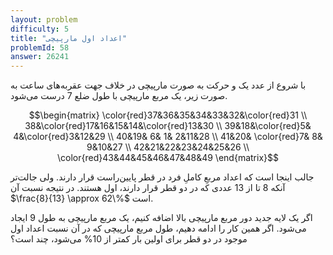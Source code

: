 ```yaml
---
layout: problem
difficulty: 5
title: "اعداد اول مارپیچی"
problemId: 58
answer: 26241
---
```

<style>
    red {color:Red}
</style>

با شروع از عدد یک و حرکت به صورت مارپیچی در خلاف جهت عقربه‌های ساعت به صورت زیر، یک مربع مارپیچی با طول ضلع 7 درست می‌شود.

$$\begin{matrix}
    \color{red}37&36&35&34&33&32&\color{red}31 \\
    38&\color{red}17&16&15&14&\color{red}13&30 \\
    39&18&\color{red}5& 4&\color{red}3&12&29 \\
    40&19& 6& 1& 2&11&28 \\
    41&20& \color{red}7& 8& 9&10&27 \\
    42&21&22&23&24&25&26 \\
    \color{red}43&44&45&46&47&48&49    
\end{matrix}$$

جالب اینجا است که اعداد مربعِ کاملِ فرد در قطر پایین‌راست قرار دارند. ولی جالت‌تر آنکه 8 تا از 13 عددی که در دو قطر قرار دارند، اول هستند. در نتیجه نسبت آن $\frac{8}{13} \approx 62\%$ است.

اگر یک لایه جدید دور مربع مارپیچی بالا اضافه کنیم، یک مربع مارپیچی به طول 9 ایجاد می‌شود. اگر همین کار را ادامه دهیم، طول مربع مارپیچی که در آن نسبت اعداد اول موجود در دو قطر برای اولین بار کمتر از $10\%$ می‌شود، چند است؟